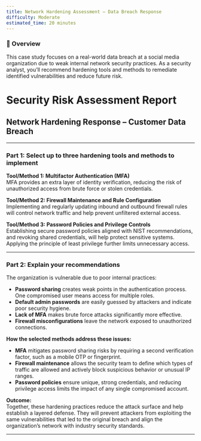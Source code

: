 ```yaml
---
title: Network Hardening Assessment – Data Breach Response  
difficulty: Moderate  
estimated_time: 20 minutes  
---
```


### 🔐 Overview  
This case study focuses on a real-world data breach at a social media organization due to weak internal network security practices. As a security analyst, you’ll recommend hardening tools and methods to remediate identified vulnerabilities and reduce future risk.

# Security Risk Assessment Report  
## Network Hardening Response – Customer Data Breach

---

### Part 1: Select up to three hardening tools and methods to implement

**Tool/Method 1: Multifactor Authentication (MFA)**  
MFA provides an extra layer of identity verification, reducing the risk of unauthorized access from brute force or stolen credentials.

**Tool/Method 2: Firewall Maintenance and Rule Configuration**  
Implementing and regularly updating inbound and outbound firewall rules will control network traffic and help prevent unfiltered external access.

**Tool/Method 3: Password Policies and Privilege Controls**  
Establishing secure password policies aligned with NIST recommendations, and revoking shared credentials, will help protect sensitive systems. Applying the principle of least privilege further limits unnecessary access.

---

### Part 2: Explain your recommendations

The organization is vulnerable due to poor internal practices:

- **Password sharing** creates weak points in the authentication process. One compromised user means access for multiple roles.
- **Default admin passwords** are easily guessed by attackers and indicate poor security hygiene.
- **Lack of MFA** makes brute force attacks significantly more effective.
- **Firewall misconfigurations** leave the network exposed to unauthorized connections.

**How the selected methods address these issues:**

- **MFA** mitigates password sharing risks by requiring a second verification factor, such as a mobile OTP or fingerprint.
- **Firewall maintenance** allows the security team to define which types of traffic are allowed and actively block suspicious behavior or unusual IP ranges.
- **Password policies** ensure unique, strong credentials, and reducing privilege access limits the impact of any single compromised account.

**Outcome:**  
Together, these hardening practices reduce the attack surface and help establish a layered defense. They will prevent attackers from exploiting the same vulnerabilities that led to the original breach and align the organization’s network with industry security standards.

---
